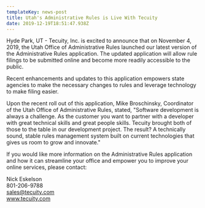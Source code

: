 ```yaml
---
templateKey: news-post
title: Utah's Administrative Rules is Live With Tecuity
date: 2019-12-19T18:51:47.938Z
---
```

Hyde Park, UT -  Tecuity, Inc. is excited to announce that on November 4, 2019, the Utah Office of Administrative Rules launched our latest version of the Administrative Rules application.  The updated application will allow rule filings to be submitted online and become more readily accessible to the public.

Recent enhancements and updates to this application empowers state agencies to make the necessary changes to rules and leverage technology to make filing easier.

Upon the recent roll out of this application, Mike Broschinsky, Coordinator of the Utah Office of Administrative Rules, stated, "Software development is always a challenge.  As the customer you want to partner with a developer with great technical skills and great people skills.  Tecuity brought both of those to the table in our development project. The result? A technically sound, stable rules management system built on current technologies that gives us room to grow and innovate."

If you would like more information on the Administrative Rules application and how it can streamline your office and empower you to improve your online services, please contact:

Nick Eskelson\
801-206-9788\
sales@tecuity.com\
www.tecuity.com
